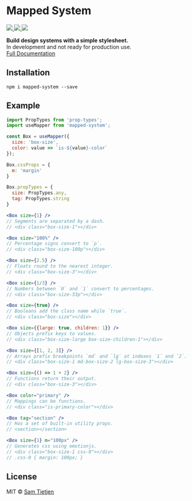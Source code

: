 # Mapped System

<p>
  <a href="https://www.npmjs.com/package/mapped-system">
    <img src="https://img.shields.io/badge/npm-v0.2.0-black.svg">
  <a href="https://nodejs.org/api/documentation.html#documentation_stability_index">
    <img src="https://img.shields.io/badge/stability-experimental-black.svg">
  </a>
  <a href="https://opensource.org/licenses/MIT">
    <img src="https://img.shields.io/badge/license-MIT-black.svg">
  </a>
</p>

**Build design systems with a simple stylesheet.**  
In development and not ready for production use.  
[Full Documentation](https://github.com/samtietjen/mapped-system)

## Installation
```shell
npm i mapped-system --save
```

## Example

```jsx
import PropTypes from 'prop-types';
import useMapper from 'mapped-system';

const Box = useMapper({
  size: 'box-size',
  color: value => `is-${value}-color`
});

Box.cssProps = {
  m: 'margin'
}

Box.propTypes = {
  size: PropTypes.any,
  tag: PropTypes.string
}

<Box size={1} />
// Segments are separated by a dash.
// <div class="box-size-1"></div>

<Box size="100%" />
// Percentage signs convert to `p`.
// <div class="box-size-100p"></div>

<Box size={2.5} />
// Floats round to the nearest integer.
// <div class="box-size-3"></div>

<Box size={1/3} />
// Numbers between `0` and `1` convert to percentages.
// <div class="box-size-33p"></div>

<Box size={true} />
// Booleans add the class name while `true`.
// <div class="box-size"></div>

<Box size={{large: true, children: 1}} />
// Objects prefix keys to values.
// <div class="box-size-large box-size-children-1"></div>

<Box size={[1, 2, 3]} />
// Arrays prefix breakpoints `md` and `lg` at indexes `1` and `2`.
// <div class="box-size-1 md-box-size-2 lg-box-size-3"></div>

<Box size={() => 1 + 2} />
// Functions return their output.
// <div class="box-size-3"></div>

<Box color="primary" />
// Mappings can be functions.
// <div class="is-primary-color"></div>

<Box tag="section" />
// Has a set of built-in utility props.
// <section></section>

<Box size={1} m="100px" />
// Generates css using emotionjs.
// <div class="box-size-1 css-0"></div>
// .css-0 { margin: 100px; }
```

## License
MIT © [Sam Tietjen](https://samtietjen.com)
